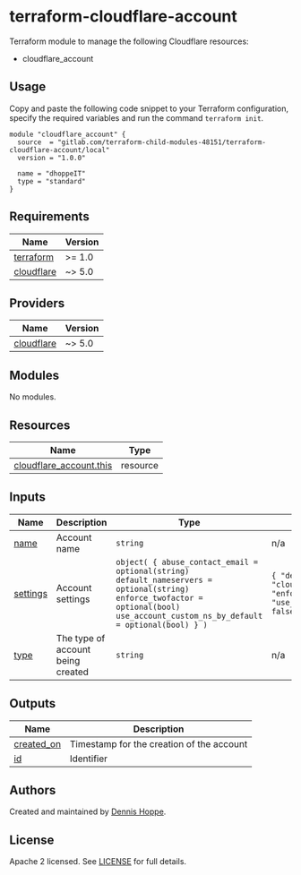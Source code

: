 # terraform-cloudflare-account

Terraform module to manage the following Cloudflare resources:

* cloudflare_account

## Usage

Copy and paste the following code snippet to your Terraform configuration,
specify the required variables and run the command `terraform init`.

```hcl
module "cloudflare_account" {
  source  = "gitlab.com/terraform-child-modules-48151/terraform-cloudflare-account/local"
  version = "1.0.0"

  name = "dhoppeIT"
  type = "standard"
}
```

<!-- BEGIN_TF_DOCS -->
## Requirements

| Name | Version |
|------|---------|
| <a name="requirement_terraform"></a> [terraform](#requirement\_terraform) | >= 1.0 |
| <a name="requirement_cloudflare"></a> [cloudflare](#requirement\_cloudflare) | ~> 5.0 |

## Providers

| Name | Version |
|------|---------|
| <a name="provider_cloudflare"></a> [cloudflare](#provider\_cloudflare) | ~> 5.0 |

## Modules

No modules.

## Resources

| Name | Type |
|------|------|
| [cloudflare_account.this](https://registry.terraform.io/providers/cloudflare/cloudflare/latest/docs/resources/account) | resource |

## Inputs

| Name | Description | Type | Default | Required |
|------|-------------|------|---------|:--------:|
| <a name="input_name"></a> [name](#input\_name) | Account name | `string` | n/a | yes |
| <a name="input_settings"></a> [settings](#input\_settings) | Account settings | ```object( { abuse_contact_email = optional(string) default_nameservers = optional(string) enforce_twofactor = optional(bool) use_account_custom_ns_by_default = optional(bool) } )``` | ```{ "default_nameservers": "cloudflare.standard", "enforce_twofactor": true, "use_account_custom_ns_by_default": false }``` | no |
| <a name="input_type"></a> [type](#input\_type) | The type of account being created | `string` | n/a | yes |

## Outputs

| Name | Description |
|------|-------------|
| <a name="output_created_on"></a> [created\_on](#output\_created\_on) | Timestamp for the creation of the account |
| <a name="output_id"></a> [id](#output\_id) | Identifier |
<!-- END_TF_DOCS -->

## Authors

Created and maintained by [Dennis Hoppe](https://gitlab.com/dhoppeIT).

## License

Apache 2 licensed. See [LICENSE](LICENSE) for full details.
